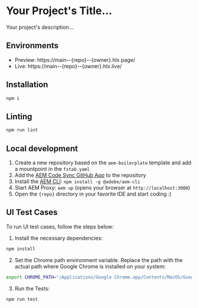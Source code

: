 # Your Project's Title...
Your project's description...

## Environments
- Preview: https://main--{repo}--{owner}.hlx.page/
- Live: https://main--{repo}--{owner}.hlx.live/

## Installation

```sh
npm i
```

## Linting

```sh
npm run lint
```

## Local development

1. Create a new repository based on the `aem-boilerplate` template and add a mountpoint in the `fstab.yaml`
1. Add the [AEM Code Sync GitHub App](https://github.com/apps/aem-code-sync) to the repository
1. Install the [AEM CLI](https://github.com/adobe/helix-cli): `npm install -g @adobe/aem-cli`
1. Start AEM Proxy: `aem up` (opens your browser at `http://localhost:3000`)
1. Open the `{repo}` directory in your favorite IDE and start coding :)


## UI Test Cases

To run UI test cases, follow the steps below:

1. Install the necessary dependencies:

```sh
npm install
```

2. Set the Chrome path environment variable. Replace the path with the actual path where Google Chrome is installed on your system:

```sh
export CHROME_PATH="/Applications/Google Chrome.app/Contents/MacOS/Google Chrome"
```
3. Run the Tests:
```sh
npm run test
```
